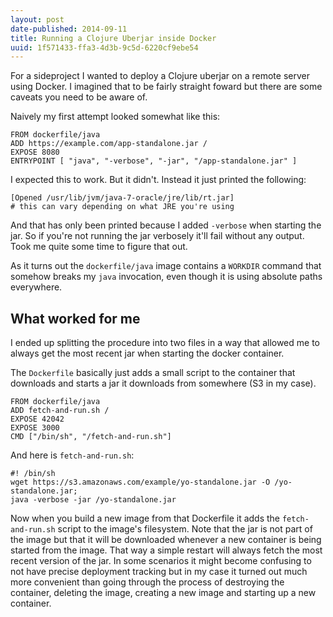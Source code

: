 ```yaml
---
layout: post
date-published: 2014-09-11
title: Running a Clojure Uberjar inside Docker
uuid: 1f571433-ffa3-4d3b-9c5d-6220cf9ebe54
---
```


For a sideproject I wanted to deploy a Clojure uberjar on a remote server
using Docker. I imagined that to be fairly straight foward but there are some
caveats you need to be aware of.

Naively my first attempt looked somewhat like this:

    FROM dockerfile/java
    ADD https://example.com/app-standalone.jar /
    EXPOSE 8080
    ENTRYPOINT [ "java", "-verbose", "-jar", "/app-standalone.jar" ]

I expected this to work. But it didn't. Instead it just printed the following:

    [Opened /usr/lib/jvm/java-7-oracle/jre/lib/rt.jar]
    # this can vary depending on what JRE you're using


And that has only been printed because I added `-verbose` when starting the jar.
So if you're not running the jar verbosely it'll fail without any output.
Took me quite some time to figure that out.

As it turns out the `dockerfile/java` image contains a `WORKDIR`
command that somehow breaks my `java` invocation, even though it is
using absolute paths everywhere.

## What worked for me

I ended up splitting the procedure into two files in a way that allowed
me to always get the most recent jar when starting the docker container.

The `Dockerfile` basically just adds a small script to the container that
downloads and starts a jar it downloads from somewhere (S3 in my case).

    FROM dockerfile/java
    ADD fetch-and-run.sh /
    EXPOSE 42042
    EXPOSE 3000
    CMD ["/bin/sh", "/fetch-and-run.sh"]

And here is `fetch-and-run.sh`:

    #! /bin/sh
    wget https://s3.amazonaws.com/example/yo-standalone.jar -O /yo-standalone.jar;
    java -verbose -jar /yo-standalone.jar

Now when you build a new image from that Dockerfile it adds the
`fetch-and-run.sh` script to the image's filesystem. Note that the
jar is not part of the image but that it will be downloaded whenever
a new container is being started from the image. That way a simple restart
will always fetch the most recent version of the jar. In some
scenarios it might become confusing to not have precise deployment
tracking but in my case it turned out much more convenient than going
through the process of destroying the container, deleting the image,
creating a new image and starting up a new container.
